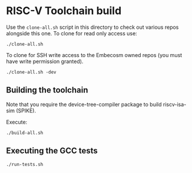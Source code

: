 RISC-V Toolchain build
======================

Use the `clone-all.sh` script in this directory to check out various
repos alongside this one. To clone for read only access use:
```
./clone-all.sh
```
To clone for SSH write access to the Embecosm owned repos (you must have write
permission granted).
```
./clone-all.sh -dev
```

Building the toolchain
----------------------

Note that you require the device-tree-compiler package to build riscv-isa-sim
(SPIKE).

Execute:

```
./build-all.sh
```

Executing the GCC tests
-----------------------

```
./run-tests.sh
```
